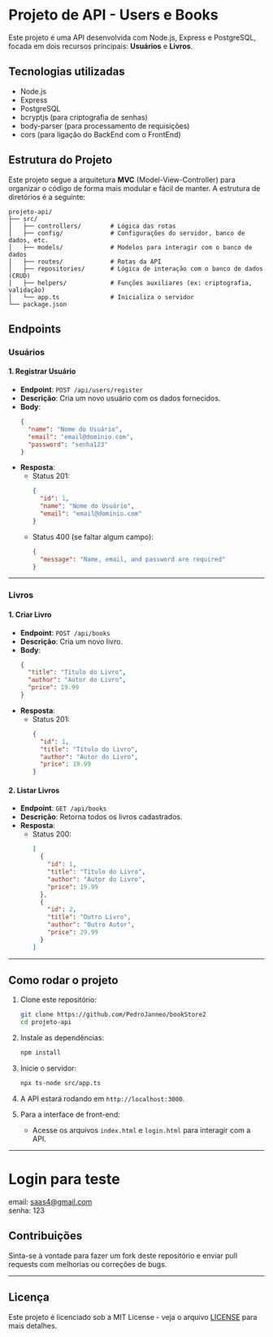 # Projeto de API - Users e Books

Este projeto é uma API desenvolvida com Node.js, Express e PostgreSQL, focada em dois recursos principais: **Usuários** e **Livros**.

## Tecnologias utilizadas

- Node.js
- Express
- PostgreSQL
- bcryptjs (para criptografia de senhas)
- body-parser (para processamento de requisições)
- cors (para ligação do BackEnd com o FrontEnd)


## Estrutura do Projeto

Este projeto segue a arquitetura **MVC** (Model-View-Controller) para organizar o código de forma mais modular e fácil de manter. A estrutura de diretórios é a seguinte:

```plaintext
projeto-api/
├── src/
│   ├── controllers/        # Lógica das rotas
│   ├── config/             # Configurações do servidor, banco de dados, etc.
│   ├── models/             # Modelos para interagir com o banco de dados
│   ├── routes/             # Rotas da API
│   ├── repositories/       # Lógica de interação com o banco de dados (CRUD)
│   ├── helpers/            # Funções auxiliares (ex: criptografia, validação)
│   └── app.ts              # Inicializa o servidor
└── package.json
```

## Endpoints

### **Usuários**

#### 1. Registrar Usuário
- **Endpoint**: `POST /api/users/register`
- **Descrição**: Cria um novo usuário com os dados fornecidos.
- **Body**:
  ```json
  {
    "name": "Nome do Usuário",
    "email": "email@dominio.com",
    "password": "senha123"
  }
  ```
- **Resposta**:
  - Status 201:
    ```json
    {
      "id": 1,
      "name": "Nome do Usuário",
      "email": "email@dominio.com"
    }
    ```
  - Status 400 (se faltar algum campo):
    ```json
    {
      "message": "Name, email, and password are required"
    }
    ```

---

### **Livros**

#### 1. Criar Livro
- **Endpoint**: `POST /api/books`
- **Descrição**: Cria um novo livro.
- **Body**:
  ```json
  {
    "title": "Título do Livro",
    "author": "Autor do Livro",
    "price": 19.99
  }
  ```
- **Resposta**:
  - Status 201:
    ```json
    {
      "id": 1,
      "title": "Título do Livro",
      "author": "Autor do Livro",
      "price": 19.99
    }
    ```

#### 2. Listar Livros
- **Endpoint**: `GET /api/books`
- **Descrição**: Retorna todos os livros cadastrados.
- **Resposta**:
  - Status 200:
    ```json
    [
      {
        "id": 1,
        "title": "Título do Livro",
        "author": "Autor do Livro",
        "price": 19.99
      },
      {
        "id": 2,
        "title": "Outro Livro",
        "author": "Outro Autor",
        "price": 29.99
      }
    ]
    ```

---

## Como rodar o projeto

1. Clone este repositório:
   ```bash
   git clone https://github.com/PedroJanneo/bookStore2
   cd projeto-api
   ```

2. Instale as dependências:
   ```bash
   npm install
   ```

3. Inicie o servidor:
   ```bash
   npx ts-node src/app.ts
   ```

4. A API estará rodando em `http://localhost:3000`.

5. Para a interface de front-end:
   - Acesse os arquivos `index.html` e `login.html` para interagir com a API.

---
# Login para teste

email: saas4@gmail.com  
senha: 123


## Contribuições

Sinta-se à vontade para fazer um fork deste repositório e enviar pull requests com melhorias ou correções de bugs.

---

## Licença

Este projeto é licenciado sob a MIT License - veja o arquivo [LICENSE](LICENSE) para mais detalhes.

